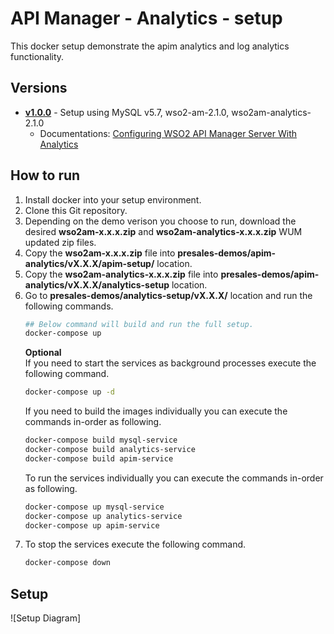 # API Manager - Analytics - setup
This docker setup demonstrate the apim analytics and log analytics functionality. 

## Versions
* [**v1.0.0**](v1.0.0) - Setup using MySQL v5.7, wso2-am-2.1.0, wso2am-analytics-2.1.0
  * Documentations: [Configuring WSO2 API Manager Server With Analytics](https://docs.wso2.com/display/AM210/Configuring+APIM+Analytics)

## How to run
1. Install docker into your setup environment.
2. Clone this Git repository.
3. Depending on the demo verison you choose to run, download the desired **wso2am-x.x.x.zip** and **wso2am-analytics-x.x.x.zip** WUM updated zip files.
4. Copy the **wso2am-x.x.x.zip** file into **presales-demos/apim-analytics/vX.X.X/apim-setup/** location.
5. Copy the **wso2am-analytics-x.x.x.zip** file into **presales-demos/apim-analytics/vX.X.X/analytics-setup** location.
6. Go to **presales-demos/analytics-setup/vX.X.X/** location and run the following commands.
    ```bash
    ## Below command will build and run the full setup.
    docker-compose up
    ```
    **Optional**  
    If you need to start the services as background processes execute the following command.
    ```bash
    docker-compose up -d
    ```
    If you need to build the images individually you can execute the commands in-order as following.
    ```bash
    docker-compose build mysql-service
    docker-compose build analytics-service
    docker-compose build apim-service
    ```
    To run the services individually you can execute the commands in-order as following.
    ```bash
    docker-compose up mysql-service
    docker-compose up analytics-service
    docker-compose up apim-service
    ```
7. To stop the services execute the following command. 
    ```bash
    docker-compose down
    ```
## Setup 
![Setup Diagram]
